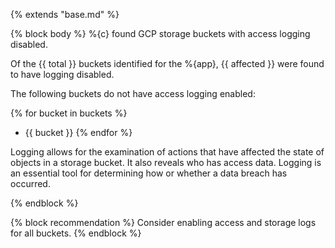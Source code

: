 {% extends "base.md" %}

{% block body %}
%{c} found GCP storage buckets with access logging disabled.

Of the {{ total }} buckets identified for the %{app}, {{ affected }} were found to have logging disabled.

The following buckets do not have access logging enabled:

{% for bucket in buckets %}
- {{ bucket }}
{% endfor %}

Logging allows for the examination of actions that have affected the state of objects in a storage bucket. It also reveals who has access data. Logging is an essential tool for determining how or whether a data breach has occurred.

{% endblock %}

{% block recommendation %}
Consider enabling access and storage logs for all buckets.
{% endblock %}